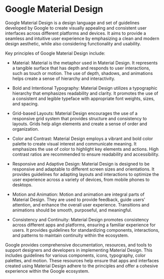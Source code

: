 # Google Material Design

Google Material Design is a design language and set of guidelines developed by Google to create visually appealing and consistent user interfaces across different platforms and devices. It aims to provide a seamless and intuitive user experience by emphasizing a clean and modern design aesthetic, while also considering functionality and usability.

Key principles of Google Material Design include:

* Material: Material is the metaphor used in Material Design. It represents a tangible surface that has depth and responds to user interactions, such as touch or motion. The use of depth, shadows, and animations helps create a sense of hierarchy and interactivity.

* Bold and Intentional Typography: Material Design utilizes a typographic hierarchy that emphasizes readability and clarity. It promotes the use of a consistent and legible typeface with appropriate font weights, sizes, and spacing.

* Grid-based Layouts: Material Design encourages the use of a responsive grid system that provides structure and consistency to layouts. Grids help align elements and create a sense of order and organization.

* Color and Contrast: Material Design employs a vibrant and bold color palette to create visual interest and communicate meaning. It emphasizes the use of color to highlight key elements and actions. High contrast ratios are recommended to ensure readability and accessibility.

* Responsive and Adaptive Design: Material Design is designed to be responsive and adaptable to different screen sizes and orientations. It provides guidelines for adapting layouts and interactions to optimize the user experience across a variety of devices, from mobile phones to desktops.

* Motion and Animation: Motion and animation are integral parts of Material Design. They are used to provide feedback, guide users' attention, and enhance the overall user experience. Transitions and animations should be smooth, purposeful, and meaningful.

* Consistency and Continuity: Material Design promotes consistency across different apps and platforms, ensuring a familiar experience for users. It provides guidelines for standardizing components, interactions, and patterns to maintain continuity within the ecosystem.

Google provides comprehensive documentation, resources, and tools to support designers and developers in implementing Material Design. This includes guidelines for various components, icons, typography, color palettes, and motion. These resources help ensure that apps and interfaces created using Material Design adhere to the principles and offer a cohesive experience within the Google ecosystem.